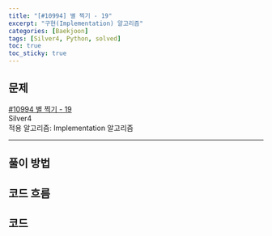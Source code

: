 ```yaml
---
title: "[#10994] 별 찍기 - 19"
excerpt: "구현(Implementation) 알고리즘"
categories: [Baekjoon]
tags: [Silver4, Python, solved]
toc: true
toc_sticky: true
---
```


## 문제
[#10994 별 찍기 - 19](https://www.acmicpc.net/problem/10994) <br>
Silver4 <br>
적용 알고리즘: Implementation 알고리즘

***

## 풀이 방법


## 코드 흐름

## 코드